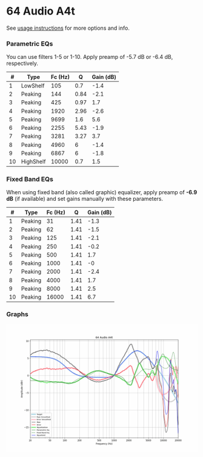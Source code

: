# 64 Audio A4t
See [usage instructions](https://github.com/jaakkopasanen/AutoEq#usage) for more options and info.

### Parametric EQs
You can use filters 1-5 or 1-10. Apply preamp of -5.7 dB or -6.4 dB, respectively.

|   # | Type      |   Fc (Hz) |    Q |   Gain (dB) |
|-----|-----------|-----------|------|-------------|
|   1 | LowShelf  |       105 | 0.7  |        -1.4 |
|   2 | Peaking   |       144 | 0.84 |        -2.1 |
|   3 | Peaking   |       425 | 0.97 |         1.7 |
|   4 | Peaking   |      1920 | 2.96 |        -2.6 |
|   5 | Peaking   |      9699 | 1.6  |         5.6 |
|   6 | Peaking   |      2255 | 5.43 |        -1.9 |
|   7 | Peaking   |      3281 | 3.27 |         3.7 |
|   8 | Peaking   |      4960 | 6    |        -1.4 |
|   9 | Peaking   |      6867 | 6    |        -1.8 |
|  10 | HighShelf |     10000 | 0.7  |         1.5 |

### Fixed Band EQs
When using fixed band (also called graphic) equalizer, apply preamp of **-6.9 dB** (if available) and set gains manually with these parameters.

|   # | Type    |   Fc (Hz) |    Q |   Gain (dB) |
|-----|---------|-----------|------|-------------|
|   1 | Peaking |        31 | 1.41 |        -1.3 |
|   2 | Peaking |        62 | 1.41 |        -1.5 |
|   3 | Peaking |       125 | 1.41 |        -2.1 |
|   4 | Peaking |       250 | 1.41 |        -0.2 |
|   5 | Peaking |       500 | 1.41 |         1.7 |
|   6 | Peaking |      1000 | 1.41 |        -0   |
|   7 | Peaking |      2000 | 1.41 |        -2.4 |
|   8 | Peaking |      4000 | 1.41 |         1.7 |
|   9 | Peaking |      8000 | 1.41 |         2.5 |
|  10 | Peaking |     16000 | 1.41 |         6.7 |

### Graphs
![](./64%20Audio%20A4t.png)
